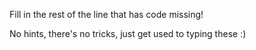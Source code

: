

Fill in the rest of the line that has code missing!

No hints, there's no tricks, just get used to typing these :)
